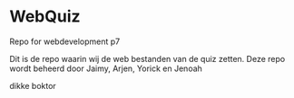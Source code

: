 # WebQuiz
Repo for webdevelopment p7


Dit is de repo waarin wij de web bestanden van de quiz zetten.
Deze repo wordt beheerd door Jaimy, Arjen, Yorick en Jenoah

dikke boktor
